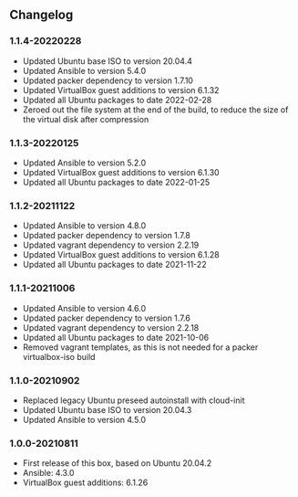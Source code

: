 ## Changelog

### 1.1.4-20220228
* Updated Ubuntu base ISO to version 20.04.4
* Updated Ansible to version 5.4.0
* Updated packer dependency to version 1.7.10
* Updated VirtualBox guest additions to version 6.1.32
* Updated all Ubuntu packages to date 2022-02-28
* Zeroed out the file system at the end of the build, to reduce the size of the virtual disk after compression

### 1.1.3-20220125
* Updated Ansible to version 5.2.0
* Updated VirtualBox guest additions to version 6.1.30
* Updated all Ubuntu packages to date 2022-01-25

### 1.1.2-20211122
* Updated Ansible to version 4.8.0
* Updated packer dependency to version 1.7.8
* Updated vagrant dependency to version 2.2.19
* Updated VirtualBox guest additions to version 6.1.28
* Updated all Ubuntu packages to date 2021-11-22

### 1.1.1-20211006
* Updated Ansible to version 4.6.0
* Updated packer dependency to version 1.7.6
* Updated vagrant dependency to version 2.2.18
* Updated all Ubuntu packages to date 2021-10-06
* Removed vagrant templates, as this is not needed for a packer virtualbox-iso build

### 1.1.0-20210902
* Replaced legacy Ubuntu preseed autoinstall with cloud-init
* Updated Ubuntu base ISO to version 20.04.3
* Updated Ansible to version 4.5.0

### 1.0.0-20210811
* First release of this box, based on Ubuntu 20.04.2
* Ansible: 4.3.0
* VirtualBox guest additions: 6.1.26